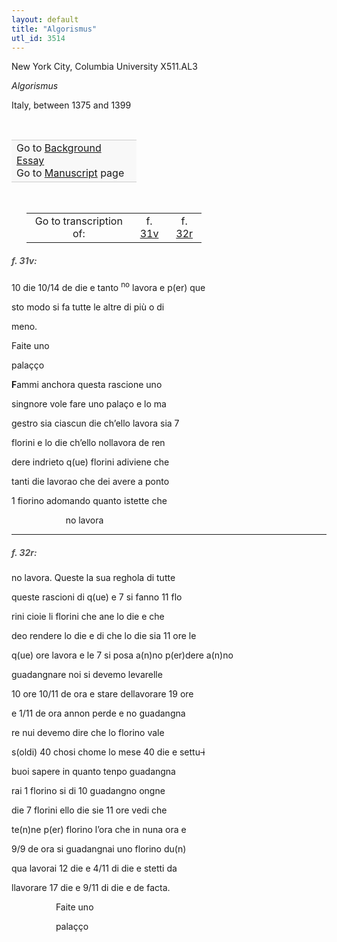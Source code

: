```yaml
---
layout: default
title: "Algorismus"
utl_id: 3514
---
```



New York City, Columbia University X511.AL3


*Algorismus*


Italy, between 1375 and 1399


 

<table border="0.5" cellpadding="1" cellspacing="1" style="width: 200px; background-color:#F8F8F8;"><tbody style="border-color:#ccc"><tr style="border-color:#ccc"><td>Go to <a href="https://centerfordigitalhumanities.github.io/Newberry-Italian-paleography/essay/307" target="_blank">Background Essay</a><br />
			Go to <a href="https://centerfordigitalhumanities.github.io/Newberry-Italian-paleography/www/record.html?id=307" target="_blank">Manuscript</a> page</td>
</tr></tbody></table>
 


<table border="0.5" cellpadding="1" cellspacing="1" style="width: 280px; margin-left:.25in;"><tbody><tr style="border-color:#B3B6B7"><td style="text-align:center">Go to transcription of:</td>
<td style="text-align:center">f. <a href="#1">31v</a></td>
<td style="text-align:center">f. <a href="#2">32r</a></td>
</tr></tbody></table>
<h5 id="1" style="color:#555;">f. 31v:</h5>

10 die 10/14 de die e tanto <sup>no</sup> lavora e p(er) que


sto modo si fa tutte le altre di più o di


meno.


Faite uno


palaçço


**F**ammi anchora questa rascione uno


singnore vole fare uno palaço e lo ma


gestro sia ciascun die ch’ello lavora sia 7


florini e lo die ch’ello nollavora de ren


dere indrieto q(ue) florini adiviene che


tanti die lavorao che dei avere a ponto


1 fiorino adomando quanto istette che


                      no lavora


<hr /><h5 id="2" style="color:#555;">f. 32r:</h5>

no lavora. Queste la sua reghola di tutte


queste rascioni di q(ue) e 7 si fanno 11 flo


rini cioie li florini che ane lo die e che


deo rendere lo die e di che lo die sia 11 ore le


q(ue) ore lavora e le 7 si posa a(n)no p(er)dere a(n)no


guadangnare noi si devemo levarelle


10 ore 10/11 de ora e stare dellavorare 19 ore


e 1/11 de ora annon perde e no guadangna


re nui devemo dire che lo florino vale


s(oldi) 40 chosi chome lo mese 40 die e settu<s> i</s>


buoi sapere in quanto tenpo guadangna


rai 1 florino si di 10 guadangno ongne


die 7 florini ello die sie 11 ore vedi che


te(n)ne p(er) florino l’ora che in nuna ora e


9/9 de ora si guadangnai uno florino du(n)


qua lavorai 12 die e 4/11 di die e stetti da


llavorare 17 die e 9/11 di die e de facta.


                  Faite uno


                  palaçço

